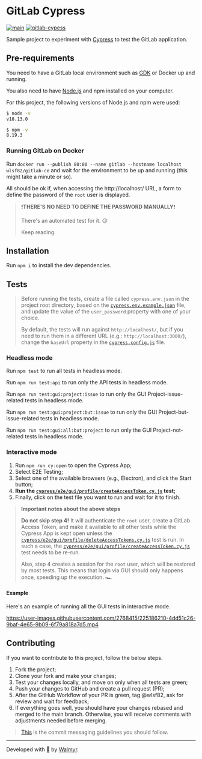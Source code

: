 # GitLab Cypress

[![main](https://github.com/wlsf82/gitlab-cypress/actions/workflows/ci.yml/badge.svg)](https://github.com/wlsf82/gitlab-cypress/actions)
[![gitlab-cypess](https://img.shields.io/endpoint?url=https://cloud.cypress.io/badge/simple/vxwq6z/main&style=flat&logo=cypress)](https://cloud.cypress.io/projects/vxwq6z/runs)

Sample project to experiment with [Cypress](https://cypress.io) to test the GitLab application.

## Pre-requirements

You need to have a GitLab local environment such as [GDK](https://gitlab.com/gitlab-org/gitlab-development-kit) or Docker up and running.

You also need to have [Node.js](https://nodejs.org/) and npm installed on your computer.

For this project, the following versions of Node.js and npm were used:

```sh
$ node -v
v18.13.0

$ npm -v
8.19.3
```

### Running GitLab on Docker

Run `docker run --publish 80:80 --name gitlab --hostname localhost wlsf82/gitlab-ce` and wait for the environment to be up and running (this might take a minute or so).

All should be ok if, when accessing the http://localhost/ URL, a form to define the password of the `root` user is displayed.

> ❗**THERE'S NO NEED TO DEFINE THE PASSWORD MANUALLY**❗
>
> There's an automated test for it. 😉
>
> Keep reading.

## Installation

Run `npm i` to install the dev dependencies.

## Tests

> Before running the tests, create a file called `cypress.env.json` in the project root directory, based on the [`cypress.env.example.json`](./cypress.env.example.json) file, and update the value of the `user_password` property with one of your choice.
>
> By default, the tests will run against `http://localhost/`, but if you need to run them in a different URL (e.g.: `http://localhost:3000/`), change the `baseUrl` property in the [`cypress.config.js`](./cypress.config.js) file.

### Headless mode

Run `npm test` to run all tests in headless mode.

Run `npm run test:api` to run only the API tests in headless mode.

Run `npm run test:gui:project:issue` to run only the GUI Project-issue-related tests in headless mode.

Run `npm run test:gui:project:but:issue` to run only the GUI Project-but-issue-related tests in headless mode.

Run `npm run test:gui:all:but:project` to run only the GUI Project-not-related tests in headless mode.

### Interactive mode

1. Run `npm run cy:open` to open the Cypress App;
2. Select E2E Testing;
3. Select one of the available browsers (e.g., Electron), and click the Start button;
4. **Run the [`cypress/e2e/gui/profile/createAccessToken.cy.js`](./cypress/e2e/gui/profile/createAccessToken.cy.js) test;**
5. Finally, click on the test file you want to run and wait for it to finish.

> **Important notes about the above steps**
>
> **Do not skip step 4!** It will authenticate the `root` user, create a GitLab Access Token, and make it available to all other tests while the Cypress App is kept open unless the [`cypress/e2e/gui/profile/deleteAccessTokens.cy.js`](./cypress/e2e/gui/profile/deleteAccessTokens.cy.js) test is run. In such a case, the [`cypress/e2e/gui/profile/createAccessToken.cy.js`](./cypress/e2e/gui/profile/createAccessToken.cy.js) test needs to be re-run.
>
> Also, step 4 creates a session for the `root` user, which will be restored by most tests. This means that login via GUI should only happens once, speeding up the execution. 🏎️

#### Example

Here's an example of running all the GUI tests in interactive mode.

https://user-images.githubusercontent.com/2768415/225186210-4dd51c26-9baf-4e65-9b09-6f79a818a7d5.mp4

## Contributing

If you want to contribute to this project, follow the below steps.

1. Fork the project;
2. Clone your fork and make your changes;
3. Test your changes locally, and move on only when all tests are green;
4. Push your changes to GitHub and create a pull request (PR);
5. After the GitHub Workflow of your PR is green, tag @wlsf82, ask for review and wait for feedback;
6. If everything goes well, you should have your changes rebased and merged to the main branch. Otherwise, you will receive comments with adjustments needed before merging.

> [This](https://cbea.ms/git-commit/) is the commit messaging guidelines you should follow.

___

Developed with 💚 by [Walmyr](https://walmyr.dev).
